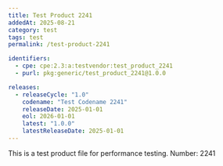```yaml
---
title: Test Product 2241
addedAt: 2025-08-21
category: test
tags: test
permalink: /test-product-2241

identifiers:
  - cpe: cpe:2.3:a:testvendor:test_product_2241
  - purl: pkg:generic/test_product_2241@1.0.0

releases:
  - releaseCycle: "1.0"
    codename: "Test Codename 2241"
    releaseDate: 2025-01-01
    eol: 2026-01-01
    latest: "1.0.0"
    latestReleaseDate: 2025-01-01
---
```


This is a test product file for performance testing. Number: 2241
